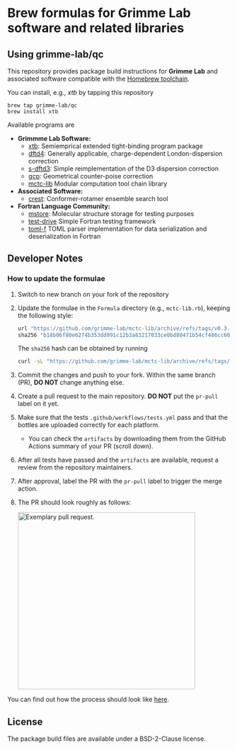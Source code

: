 # Brew formulas for Grimme Lab software and related libraries

## Using grimme-lab/qc

This repository provides package build instructions for **Grimme Lab** and associated software compatible with the [Homebrew toolchain](https://brew.sh).

You can install, e.g., *xtb* by tapping this repository

```brew tap grimme-lab/qc```\
```brew install xtb```

Available programs are

- **Grimmme Lab Software:**
  - [xtb](https://github.com/grimme-lab/xtb):
    Semiemprical extended tight-binding program package
  - [dftd4](https://github.com/dftd4/dftd4):
    Generally applicable, charge-dependent London-dispersion correction
  - [s-dftd3](https://github.com/dftd3/simple-dftd3):
    Simple reimplementation of the D3 dispersion correction
  - [gcp](https://github.com/grimme-lab/gcp):
    Geometrical counter-poise correction
  - [mctc-lib](https://github.com/grimme-lab/mctc-lib)
    Modular computation tool chain library
- **Associated Software:**
  - [crest](https://github.com/crest-lab/crest):
    Conformer-rotamer ensemble search tool
- **Fortran Language Community:**
  - [mstore](https://github.com/grimme-lab/mstore):
    Molecular structure storage for testing purposes
  - [test-drive](https://github.com/fortran-lang/test-drive)
    Simple Fortran testing framework
  - [toml-f](https://github.com/toml-f/toml-f)
    TOML parser implementation for data serialization and deserialization in Fortran

## Developer Notes

### How to update the formulae

1. Switch to new branch on your fork of the repository
2. Update the formulae in the `Formula` directory (e.g., `mctc-lib.rb`), keeping the following style:

    ```ruby
    url "https://github.com/grimme-lab/mctc-lib/archive/refs/tags/v0.3.2.tar.gz"
    sha256 "b18b06f80e6274b353dd091c12b3a83217033ce0bd80471b54cf486cc60c0251"
    ```
    The `sha256` hash can be obtained by running
    ```sh
    curl -sL "https://github.com/grimme-lab/mctc-lib/archive/refs/tags/v0.3.2.tar.gz" | shasum -a 256 | cut -d " " -f 1
    ```
3. Commit the changes and push to your fork. Within the same branch (PR), **DO NOT** change anything else.
4. Create a pull request to the main repository. **DO NOT** put the `pr-pull` label on it yet.
5. Make sure that the tests `.github/workflows/tests.yml` pass and that the bottles are uploaded correctly for each platform.
   - You can check the `artifacts` by downloading them from the GitHub Actions summary of your PR (scroll down).
6. After all tests have passed and the `artifacts` are available, request a review from the repository maintainers.
7. After approval, label the PR with the `pr-pull` label to trigger the merge action.
8. The PR should look roughly as follows:

    <img src="assets/sample-pr.png" width="400" alt="Exemplary pull request." />

You can find out how the process should look like [here](https://brew.sh/2020/11/18/homebrew-tap-with-bottles-uploaded-to-github-releases/).

## License

The package build files are available under a BSD-2-Clause license.
